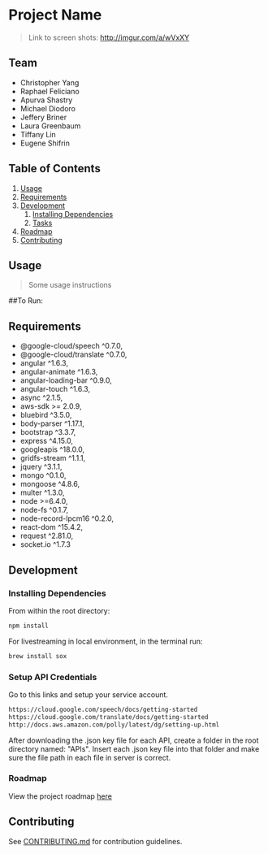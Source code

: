 # Project Name

> Link to screen shots: http://imgur.com/a/wVxXY

## Team

  - Christopher Yang
  - Raphael Feliciano
  - Apurva Shastry
  - Michael Diodoro
  - Jeffery Briner
  - Laura Greenbaum
  - Tiffany Lin
  - Eugene Shifrin

## Table of Contents

1. [Usage](#Usage)
1. [Requirements](#requirements)
1. [Development](#development)
    1. [Installing Dependencies](#installing-dependencies)
    1. [Tasks](#tasks)
1. [Roadmap](#roadmap)
1. [Contributing](#contributing)

## Usage



> Some usage instructions

##To Run:



## Requirements

- @google-cloud/speech ^0.7.0,
- @google-cloud/translate ^0.7.0,
- angular ^1.6.3,
- angular-animate ^1.6.3,
- angular-loading-bar ^0.9.0,
- angular-touch ^1.6.3,
- async ^2.1.5,
- aws-sdk >= 2.0.9,
- bluebird ^3.5.0,
- body-parser ^1.17.1,
- bootstrap ^3.3.7,
- express ^4.15.0,
- googleapis ^18.0.0,
- gridfs-stream ^1.1.1,
- jquery ^3.1.1,
- mongo ^0.1.0,
- mongoose ^4.8.6,
- multer ^1.3.0,
- node >=6.4.0,
- node-fs ^0.1.7,
- node-record-lpcm16 ^0.2.0,
- react-dom ^15.4.2,
- request ^2.81.0,
- socket.io ^1.7.3

## Development

### Installing Dependencies

From within the root directory:

```sh
npm install
```

For livestreaming in local environment, in the terminal run:

```sh
brew install sox
```

### Setup API Credentials
Go to this links and setup your service account.
```sh
https://cloud.google.com/speech/docs/getting-started
https://cloud.google.com/translate/docs/getting-started
http://docs.aws.amazon.com/polly/latest/dg/setting-up.html
```
After downloading the .json key file for each API, create a folder in the root directory named: "APIs".
Insert each .json key file into that folder and make sure the file path in each file in server is correct. 

### Roadmap

View the project roadmap [here](https://docs.google.com/spreadsheets/d/1KeovNVSHdTILa-RPxVEvSDcAIDQ4_mgNWfjAK5o27Sk/edit?usp=sharing)


## Contributing

See [CONTRIBUTING.md](CONTRIBUTING.md) for contribution guidelines.
